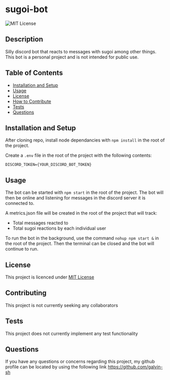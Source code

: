 # sugoi-bot

![MIT License](https://img.shields.io/badge/License-MIT%20License-blue)

## Description

Silly discord bot that reacts to messages with sugoi among other things. This bot is a personal project and is not intended for public use.

## Table of Contents

-   [Installation and Setup](<#installation and setup>)
-   [Usage](#usage)
-   [License](#license)
-   [How to Contribute](#contributing)
-   [Tests](#tests)
-   [Questions](#questions)

## Installation and Setup

After cloning repo, install node dependancies with `npm install` in the root of the project.

Create a `.env` file in the root of the project with the following contents:

`DISCORD_TOKEN={YOUR_DISCORD_BOT_TOKEN}`

## Usage

The bot can be started with `npm start` in the root of the project. The bot will then be online and listening for messages in the discord server it is connected to.

A metrics.json file will be created in the root of the project that will track:

-   Total messages reacted to
-   Total sugoi reactions by each individual user

To run the bot in the background, use the command `nohup npm start &` in the root of the project. Then the terminal can be closed and the bot will continue to run.

## License

This project is licenced under [MIT License](https://choosealicense.com/licenses/mit)

## Contributing

This project is not currently seeking any collaborators

## Tests

This project does not currently implement any test functionality

## Questions

If you have any questions or concerns regarding this project, my github profile can be located by using the following link
https://github.com/galvin-sh
